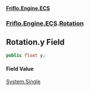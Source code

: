 #### [Friflo.Engine.ECS](index.md 'index')
### [Friflo.Engine.ECS](Friflo.Engine.ECS.md 'Friflo.Engine.ECS').[Rotation](Rotation.md 'Friflo.Engine.ECS.Rotation')

## Rotation.y Field

```csharp
public float y;
```

#### Field Value
[System.Single](https://docs.microsoft.com/en-us/dotnet/api/System.Single 'System.Single')